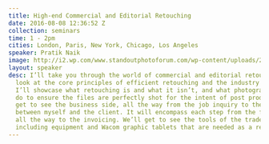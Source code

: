 ```yaml
---
title: High-end Commercial and Editorial Retouching
date: 2016-08-08 12:36:52 Z
collection: seminars
time: 1 - 2pm
cities: London, Paris, New York, Chicago, Los Angeles
speaker: Pratik Naik
image: http://i2.wp.com/www.standoutphotoforum.com/wp-content/uploads/2015/07/Steve-Image-1.png?w=1184
layout: speaker
desc: I’ll take you through the world of commercial and editorial retouching. We’ll
  look at the core principles of efficient retouching and the industry standards.
  I’ll showcase what retouching is and what it isn’t, and what photographers should
  do to ensure the files are perfectly shot for the intent of post production. You’ll
  get to see the business side, all the way from the job inquiry to the communication
  between myself and the client. It will encompass each step from the first e-mail
  all the way to the invoicing. We’ll get to see the tools of the trade as a retoucher,
  including equipment and Wacom graphic tablets that are needed as a retoucher.
---
```


